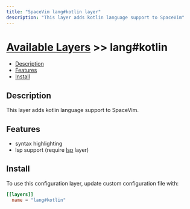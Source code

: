```yaml
---
title: "SpaceVim lang#kotlin layer"
description: "This layer adds kotlin language support to SpaceVim"
---
```


# [Available Layers](../../) >> lang#kotlin

<!-- vim-markdown-toc GFM -->

- [Description](#description)
- [Features](#features)
- [Install](#install)

<!-- vim-markdown-toc -->

## Description

This layer adds kotlin language support to SpaceVim.

## Features

- syntax highlighting
- lsp support (require [lsp](https://spacevim.org/layers/language-server-protocol/) layer)

## Install

To use this configuration layer, update custom configuration file with:

```toml
[[layers]]
  name = "lang#kotlin"
```


